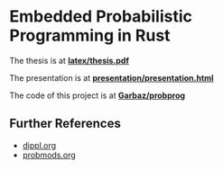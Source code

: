 # Embedded Probabilistic Programming in Rust

The thesis is at [**latex/thesis.pdf**](https://raw.githubusercontent.com/Garbaz/bachelor-thesis/master/latex/thesis.pdf)

The presentation is at [**presentation/presentation.html**](https://garbaz.github.io/bachelor-thesis/presentation/presentation.html)

The code of this project is at [**Garbaz/probprog**](https://github.com/Garbaz/probprog)

## Further References

- [dippl.org](http://dippl.org/)
- [probmods.org](http://probmods.org/)
